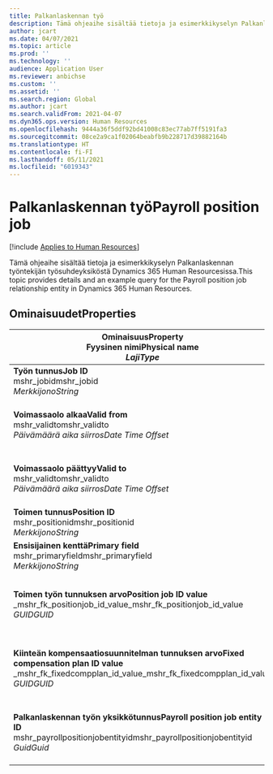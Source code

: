 ```yaml
---
title: Palkanlaskennan työ
description: Tämä ohjeaihe sisältää tietoja ja esimerkkikyselyn Palkanlaskennan työntekijän työyksiköstä Dynamics 365 Human Resourcesissa.
author: jcart
ms.date: 04/07/2021
ms.topic: article
ms.prod: ''
ms.technology: ''
audience: Application User
ms.reviewer: anbichse
ms.custom: ''
ms.assetid: ''
ms.search.region: Global
ms.author: jcart
ms.search.validFrom: 2021-04-07
ms.dyn365.ops.version: Human Resources
ms.openlocfilehash: 9444a36f5ddf92bd41008c83ec77ab7ff5191fa3
ms.sourcegitcommit: 08ce2a9ca1f02064beabfb9b228717d39882164b
ms.translationtype: HT
ms.contentlocale: fi-FI
ms.lasthandoff: 05/11/2021
ms.locfileid: "6019343"
---
```

# <a name="payroll-position-job"></a><span data-ttu-id="fb0f6-103">Palkanlaskennan työ</span><span class="sxs-lookup"><span data-stu-id="fb0f6-103">Payroll position job</span></span>

[!include [Applies to Human Resources](../includes/applies-to-hr.md)]

<span data-ttu-id="fb0f6-104">Tämä ohjeaihe sisältää tietoja ja esimerkkikyselyn Palkanlaskennan työntekijän työsuhdeyksiköstä Dynamics 365 Human Resourcesissa.</span><span class="sxs-lookup"><span data-stu-id="fb0f6-104">This topic provides details and an example query for the Payroll position job relationship entity in Dynamics 365 Human Resources.</span></span>

## <a name="properties"></a><span data-ttu-id="fb0f6-105">Ominaisuudet</span><span class="sxs-lookup"><span data-stu-id="fb0f6-105">Properties</span></span>

| <span data-ttu-id="fb0f6-106">Ominaisuus</span><span class="sxs-lookup"><span data-stu-id="fb0f6-106">Property</span></span><br><span data-ttu-id="fb0f6-107">**Fyysinen nimi**</span><span class="sxs-lookup"><span data-stu-id="fb0f6-107">**Physical name**</span></span><br><span data-ttu-id="fb0f6-108">**_Laji_**</span><span class="sxs-lookup"><span data-stu-id="fb0f6-108">**_Type_**</span></span> | <span data-ttu-id="fb0f6-109">Käytä</span><span class="sxs-lookup"><span data-stu-id="fb0f6-109">Use</span></span> | <span data-ttu-id="fb0f6-110">kuvaus</span><span class="sxs-lookup"><span data-stu-id="fb0f6-110">Description</span></span> |
| --- | --- | --- |
| <span data-ttu-id="fb0f6-111">**Työn tunnus**</span><span class="sxs-lookup"><span data-stu-id="fb0f6-111">**Job ID**</span></span><br><span data-ttu-id="fb0f6-112">mshr_jobid</span><span class="sxs-lookup"><span data-stu-id="fb0f6-112">mshr_jobid</span></span><br><span data-ttu-id="fb0f6-113">*Merkkijono*</span><span class="sxs-lookup"><span data-stu-id="fb0f6-113">*String*</span></span> | <span data-ttu-id="fb0f6-114">Readp-only</span><span class="sxs-lookup"><span data-stu-id="fb0f6-114">Readp-only</span></span><br><span data-ttu-id="fb0f6-115">Vaadittu</span><span class="sxs-lookup"><span data-stu-id="fb0f6-115">Required</span></span> |<span data-ttu-id="fb0f6-116">Työn tunnus.</span><span class="sxs-lookup"><span data-stu-id="fb0f6-116">The ID of the job.</span></span> |
| <span data-ttu-id="fb0f6-117">**Voimassaolo alkaa**</span><span class="sxs-lookup"><span data-stu-id="fb0f6-117">**Valid from**</span></span><br><span data-ttu-id="fb0f6-118">mshr_validto</span><span class="sxs-lookup"><span data-stu-id="fb0f6-118">mshr_validto</span></span><br><span data-ttu-id="fb0f6-119">*Päivämäärä aika siirros*</span><span class="sxs-lookup"><span data-stu-id="fb0f6-119">*Date Time Offset*</span></span> | <span data-ttu-id="fb0f6-120">Vain luku</span><span class="sxs-lookup"><span data-stu-id="fb0f6-120">Read-only</span></span> <br><span data-ttu-id="fb0f6-121">Vaadittu</span><span class="sxs-lookup"><span data-stu-id="fb0f6-121">Required</span></span> | <span data-ttu-id="fb0f6-122">Päivämäärä, josta kirjaamis- ja työsuhde on voimassa.</span><span class="sxs-lookup"><span data-stu-id="fb0f6-122">Date the postion and job relationship is valid from.</span></span> |
| <span data-ttu-id="fb0f6-123">**Voimassaolo päättyy**</span><span class="sxs-lookup"><span data-stu-id="fb0f6-123">**Valid to**</span></span><br><span data-ttu-id="fb0f6-124">mshr_validto</span><span class="sxs-lookup"><span data-stu-id="fb0f6-124">mshr_validto</span></span><br><span data-ttu-id="fb0f6-125">*Päivämäärä aika siirros*</span><span class="sxs-lookup"><span data-stu-id="fb0f6-125">*Date Time Offset*</span></span> | <span data-ttu-id="fb0f6-126">Vain luku</span><span class="sxs-lookup"><span data-stu-id="fb0f6-126">Read-only</span></span> <br><span data-ttu-id="fb0f6-127">Vaadittu</span><span class="sxs-lookup"><span data-stu-id="fb0f6-127">Required</span></span> | <span data-ttu-id="fb0f6-128">Päivämäärä, johon kirjaamis- ja työsuhde on voimassa.</span><span class="sxs-lookup"><span data-stu-id="fb0f6-128">Date the position and job relationship is valid to.</span></span>  |
| <span data-ttu-id="fb0f6-129">**Toimen tunnus**</span><span class="sxs-lookup"><span data-stu-id="fb0f6-129">**Position ID**</span></span><br><span data-ttu-id="fb0f6-130">mshr_positionid</span><span class="sxs-lookup"><span data-stu-id="fb0f6-130">mshr_positionid</span></span><br><span data-ttu-id="fb0f6-131">*Merkkijono*</span><span class="sxs-lookup"><span data-stu-id="fb0f6-131">*String*</span></span> | <span data-ttu-id="fb0f6-132">Vain luku</span><span class="sxs-lookup"><span data-stu-id="fb0f6-132">Read-only</span></span><br><span data-ttu-id="fb0f6-133">Vaadittu</span><span class="sxs-lookup"><span data-stu-id="fb0f6-133">Required</span></span> | <span data-ttu-id="fb0f6-134">Toimen tunnus.</span><span class="sxs-lookup"><span data-stu-id="fb0f6-134">The ID of the position.</span></span> |
| <span data-ttu-id="fb0f6-135">**Ensisijainen kenttä**</span><span class="sxs-lookup"><span data-stu-id="fb0f6-135">**Primary field**</span></span><br><span data-ttu-id="fb0f6-136">mshr_primaryfield</span><span class="sxs-lookup"><span data-stu-id="fb0f6-136">mshr_primaryfield</span></span><br><span data-ttu-id="fb0f6-137">*Merkkijono*</span><span class="sxs-lookup"><span data-stu-id="fb0f6-137">*String*</span></span> | <span data-ttu-id="fb0f6-138">Vaadittu</span><span class="sxs-lookup"><span data-stu-id="fb0f6-138">Required</span></span><br><span data-ttu-id="fb0f6-139">Järjestelmän luoma</span><span class="sxs-lookup"><span data-stu-id="fb0f6-139">System generated</span></span> |  |
| <span data-ttu-id="fb0f6-140">**Toimen työn tunnuksen arvo**</span><span class="sxs-lookup"><span data-stu-id="fb0f6-140">**Position job ID value**</span></span><br><span data-ttu-id="fb0f6-141">_mshr_fk_positionjob_id_value</span><span class="sxs-lookup"><span data-stu-id="fb0f6-141">_mshr_fk_positionjob_id_value</span></span><br><span data-ttu-id="fb0f6-142">*GUID*</span><span class="sxs-lookup"><span data-stu-id="fb0f6-142">*GUID*</span></span> | <span data-ttu-id="fb0f6-143">Vain luku</span><span class="sxs-lookup"><span data-stu-id="fb0f6-143">Read-only</span></span><br><span data-ttu-id="fb0f6-144">Vaadittu</span><span class="sxs-lookup"><span data-stu-id="fb0f6-144">Required</span></span><br><span data-ttu-id="fb0f6-145">Foreign key:mshr_PayrollPositionJobEntity of the mshr_payrollpositionjobentity</span><span class="sxs-lookup"><span data-stu-id="fb0f6-145">Foreign key:mshr_PayrollPositionJobEntity of the mshr_payrollpositionjobentity</span></span> |<span data-ttu-id="fb0f6-146">Toimeen liittyvän työn tunnus.</span><span class="sxs-lookup"><span data-stu-id="fb0f6-146">The ID of the job associated with the position.</span></span>|
| <span data-ttu-id="fb0f6-147">**Kiinteän kompensaatiosuunnitelman tunnuksen arvo**</span><span class="sxs-lookup"><span data-stu-id="fb0f6-147">**Fixed compensation plan ID value**</span></span><br><span data-ttu-id="fb0f6-148">_mshr_fk_fixedcompplan_id_value</span><span class="sxs-lookup"><span data-stu-id="fb0f6-148">_mshr_fk_fixedcompplan_id_value</span></span><br><span data-ttu-id="fb0f6-149">*GUID*</span><span class="sxs-lookup"><span data-stu-id="fb0f6-149">*GUID*</span></span> | <span data-ttu-id="fb0f6-150">Vain luku</span><span class="sxs-lookup"><span data-stu-id="fb0f6-150">Read-only</span></span><br><span data-ttu-id="fb0f6-151">Vaadittu</span><span class="sxs-lookup"><span data-stu-id="fb0f6-151">Required</span></span><br><span data-ttu-id="fb0f6-152">Foreign key: mshr_FixedCompPlan_id of mshr_payrollfixedcompensationplanentity</span><span class="sxs-lookup"><span data-stu-id="fb0f6-152">Foreign key: mshr_FixedCompPlan_id of mshr_payrollfixedcompensationplanentity</span></span>  | <span data-ttu-id="fb0f6-153">Toimeen liittyvän kiinteän kompensaatiosuunnitelman tunnus.</span><span class="sxs-lookup"><span data-stu-id="fb0f6-153">The ID of the fixed compensation plan associated with the position.</span></span> |
| <span data-ttu-id="fb0f6-154">**Palkanlaskennan työn yksikkötunnus**</span><span class="sxs-lookup"><span data-stu-id="fb0f6-154">**Payroll position job entity ID**</span></span><br><span data-ttu-id="fb0f6-155">mshr_payrollpositionjobentityid</span><span class="sxs-lookup"><span data-stu-id="fb0f6-155">mshr_payrollpositionjobentityid</span></span><br><span data-ttu-id="fb0f6-156">*Guid*</span><span class="sxs-lookup"><span data-stu-id="fb0f6-156">*Guid*</span></span> | <span data-ttu-id="fb0f6-157">Vaadittu</span><span class="sxs-lookup"><span data-stu-id="fb0f6-157">Required</span></span><br><span data-ttu-id="fb0f6-158">Järjestelmän luoma.</span><span class="sxs-lookup"><span data-stu-id="fb0f6-158">System generated.</span></span> | <span data-ttu-id="fb0f6-159">Järjestelmän luoma GUID-arvo, jonka avulla työ voidaan yksilöivästi tunnistaa.</span><span class="sxs-lookup"><span data-stu-id="fb0f6-159">A system-generated GUID value to uniquely identify the job.</span></span>  |

